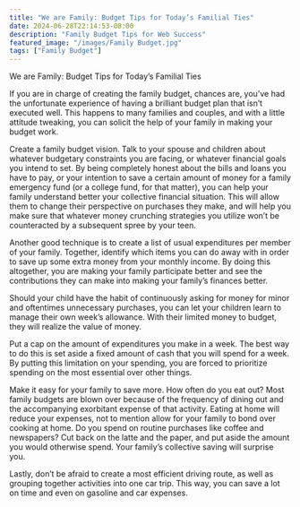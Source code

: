```yaml
---
title: "We are Family: Budget Tips for Today’s Familial Ties"
date: 2024-06-28T22:14:53-08:00
description: "Family Budget Tips for Web Success"
featured_image: "/images/Family Budget.jpg"
tags: ["Family Budget"]
---
```


We are Family: Budget Tips for Today’s Familial Ties

If you are in charge of creating the family budget, chances are, you’ve had the unfortunate experience of having a brilliant budget plan that isn’t executed well. This happens to many families and couples, and with a little attitude tweaking, you can solicit the help of your family in making your budget work.

Create a family budget vision. Talk to your spouse and children about whatever budgetary constraints you are facing, or whatever financial goals you intend to set. By being completely honest about the bills and loans you have to pay, or your intention to save a certain amount of money for a family emergency fund (or a college fund, for that matter), you can help your family understand better your collective financial situation. This will allow them to change their perspective on purchases they make, and will help you make sure that whatever money crunching strategies you utilize won’t be counteracted by a subsequent spree by your teen. 

Another good technique is to create a list of usual expenditures per member of your family. Together, identify which items you can do away with in order to save up some extra money from your monthly income. By doing this altogether, you are making your family participate better and see the contributions they can make into making your family’s finances better.

Should your child have the habit of continuously asking for money for minor and oftentimes unnecessary purchases, you can let your children learn to manage their own week’s allowance. With their limited money to budget, they will realize the value of money.

Put a cap on the amount of expenditures you make in a week. The best way to do this is set aside a fixed amount of cash that you will spend for a week. By putting this limitation on your spending, you are forced to prioritize spending on the most essential over other things. 

Make it easy for your family to save more. How often do you eat out? Most family budgets are blown over because of the frequency of dining out and the accompanying exorbitant expense of that activity. Eating at home will reduce your expenses, not to mention allow for your family to bond over cooking at home. Do you spend on routine purchases like coffee and newspapers? Cut back on the latte and the paper, and put aside the amount you would otherwise spend. Your family’s collective saving will surprise you.

Lastly, don’t be afraid to create a most efficient driving route, as well as grouping together activities into one car trip. This way, you can save a lot on time and even on gasoline and car expenses. 

